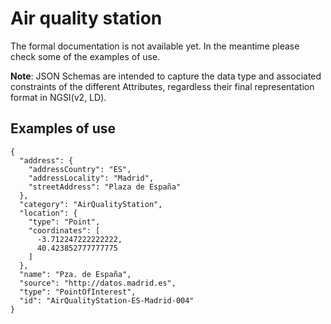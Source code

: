 # Air quality station

The formal documentation is not available yet. In the meantime please check some
of the examples of use.

**Note**: JSON Schemas are intended to capture the data type and associated
constraints of the different Attributes, regardless their final representation
format in NGSI(v2, LD).

## Examples of use

    {
      "address": {
        "addressCountry": "ES",
        "addressLocality": "Madrid",
        "streetAddress": "Plaza de España"
      },
      "category": "AirQualityStation",
      "location": {
        "type": "Point",
        "coordinates": [
          -3.712247222222222,
          40.423852777777775
        ]
      },
      "name": "Pza. de España",
      "source": "http://datos.madrid.es",
      "type": "PointOfInterest",
      "id": "AirQualityStation-ES-Madrid-004"
    }
